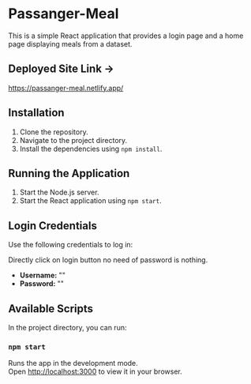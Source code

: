 # Passanger-Meal

This is a simple React application that provides a login page and a home page displaying meals from a dataset. 

## Deployed Site Link ->
https://passanger-meal.netlify.app/

## Installation

1. Clone the repository.
2. Navigate to the project directory.
3. Install the dependencies using `npm install`.

## Running the Application

1. Start the Node.js server.
2. Start the React application using `npm start`.

## Login Credentials

Use the following credentials to log in:

Directly click on login button no need of password is nothing.

- **Username:** ""
- **Password:** ""

## Available Scripts

In the project directory, you can run:

### `npm start`

Runs the app in the development mode.\
Open [http://localhost:3000](http://localhost:3000) to view it in your browser.
